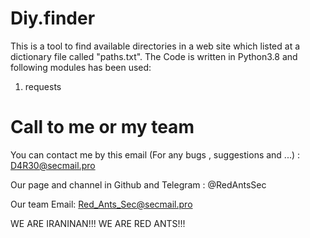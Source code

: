 # Diy.finder
This is a tool to find available directories in a web site which listed at a dictionary file called "paths.txt".
The Code is written in Python3.8 and following modules has been 
used:
1) requests
# Call to me or my team
You can contact me by this email (For any bugs , suggestions and ...) : D4R30@secmail.pro

Our page and channel in Github and Telegram : @RedAntsSec

Our team Email: Red_Ants_Sec@secmail.pro

WE ARE IRANINAN!!! WE ARE RED ANTS!!!

